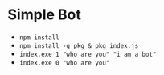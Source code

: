 # Simple Bot
* `npm install`
* `npm install -g pkg & pkg index.js`
* `index.exe 1 "who are you" "i am a bot"`
* `index.exe 0 "who are you"`
